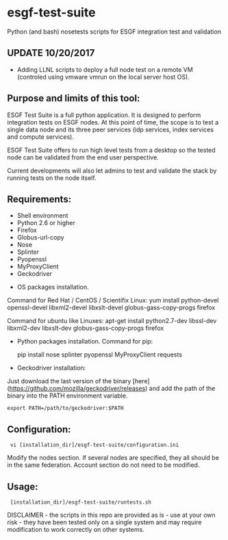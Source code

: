 esgf-test-suite
===============

Python (and bash) nosetests scripts for ESGF integration test and validation

## UPDATE 10/20/2017

 * Adding LLNL scripts to deploy a full node test on a remote VM (controled using vmware vmrun on the local server host OS).  


## Purpose and limits of this tool:

ESGF Test Suite is a full python application. It is designed to perform integration tests on ESGF nodes. At this point of time, the scope is to test a single data node and its three peer services (idp services, index services and compute services).

ESGF Test Suite offers to run high level tests from a desktop so the tested node can be validated from the end user perspective.

Current developments will also let admins to test and validate the stack by running tests on the node itself.

## Requirements:

 - Shell environment  
 - Python 2.6 or higher
 - Firefox
 - Globus-url-copy
 - Nose
 - Splinter
 - Pyopenssl
 - MyProxyClient
 - Geckodriver

  * OS packages installation.

Command for Red Hat / CentOS / Scientifix Linux:
     yum install python-devel openssl-devel libxml2-devel libxslt-devel globus-gass-copy-progs firefox

Command for ubuntu like Linuxes:
     apt-get install python2.7-dev libssl-dev libxml2-dev libxslt-dev globus-gass-copy-progs firefox

  * Python packages installation. Command for pip:

     pip install nose splinter pyopenssl MyProxyClient requests

  * Geckodriver installation:

Just download the last version of the binary [here] (https://github.com/mozilla/geckodriver/releases)
and add the path of the binary into the PATH environment variable.

    export PATH=/path/to/geckodriver:$PATH

## Configuration:

     vi [installation_dir]/esgf-test-suite/configuration.ini   

Modify the nodes section. If several nodes are specified, they all should be in the same federation. Account section do not need to be modified.  

## Usage:

     [installation_dir]/esgf-test-suite/runtests.sh
     
DISCLAIMER - the scripts in this repo are provided as is - use at your own risk - they have been tested only on a single system and may require modification to work correctly on other systems.